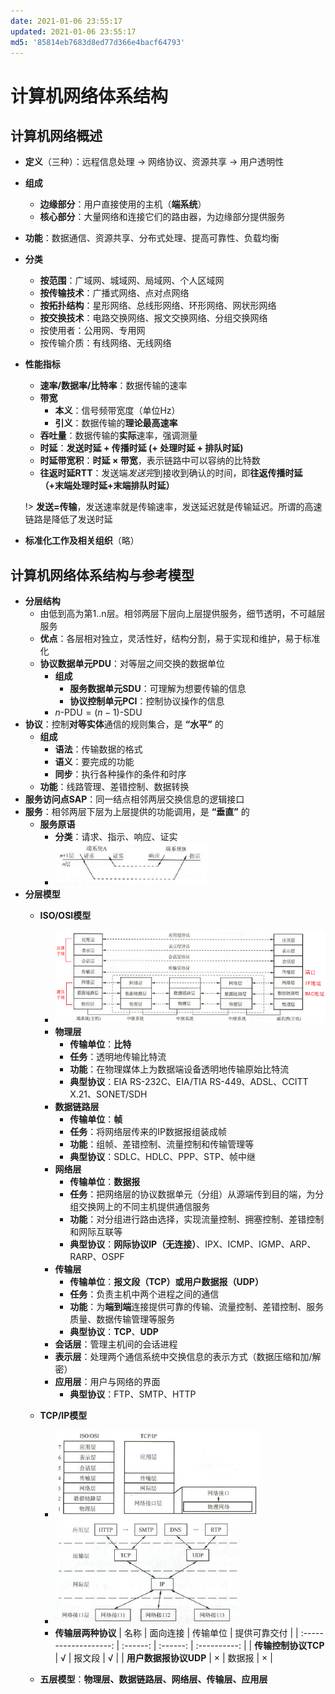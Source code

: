 ```yaml
---
date: 2021-01-06 23:55:17
updated: 2021-01-06 23:55:17
md5: '85814eb7683d8ed77d366e4bacf64793'
---
```


# 计算机网络体系结构

## 计算机网络概述

- **定义**（三种）：远程信息处理 → 网络协议、资源共享 → 用户透明性
- **组成**
    - **边缘部分**：用户直接使用的主机（**端系统**）
    - **核心部分**：大量网络和连接它们的路由器，为边缘部分提供服务
- **功能**：数据通信、资源共享、分布式处理、提高可靠性、负载均衡
- **分类**
    - **按范围**：广域网、城域网、局域网、个人区域网
    - **按传输技术**：广播式网络、点对点网络
    - **按拓扑结构**：星形网络、总线形网络、环形网络、网状形网络
    - **按交换技术**：电路交换网络、报文交换网络、分组交换网络
    - 按使用者：公用网、专用网
    - 按传输介质：有线网络、无线网络
- **性能指标**
    - **速率/数据率/比特率**：数据传输的速率
    - **带宽**
        - **本义**：信号频带宽度（单位Hz）
        - **引义**：数据传输的**理论最高速率**
    - **吞吐量**：数据传输的**实际**速率，强调测量
    - **时延**：**发送时延 + 传播时延 (+ 处理时延 + 排队时延)**
    - **时延带宽积**：**时延 × 带宽**，表示链路中可以容纳的比特数
    - **往返时延RTT**：发送端*发送完*到接收到确认的时间，即**往返传播时延（+末端处理时延+末端排队时延）**
    
    !> **发送=传输**，发送速率就是传输速率，发送延迟就是传输延迟。所谓的高速链路是降低了发送时延

- **标准化工作及相关组织**（略）

## 计算机网络体系结构与参考模型

- **分层结构**
    - 由低到高为第1..n层。相邻两层下层向上层提供服务，细节透明，不可越层服务
    - **优点**：各层相对独立，灵活性好，结构分割，易于实现和维护，易于标准化
    - **协议数据单元PDU**：对等层之间交换的数据单位
        - **组成**
            - **服务数据单元SDU**：可理解为想要传输的信息
            - **协议控制单元PCI**：控制协议操作的信息
        - $n\text{-PDU}=(n-1)\text{-SDU}$
- **协议**：控制**对等实体**通信的规则集合，是 **“水平”** 的
    - **组成**
        - **语法**：传输数据的格式
        - **语义**：要完成的功能
        - **同步**：执行各种操作的条件和时序
    - **功能**：线路管理、差错控制、数据转换
- **服务访问点SAP**：同一结点相邻两层交换信息的逻辑接口
- **服务**：相邻两层下层为上层提供的功能调用，是 **“垂直”** 的
    - **服务原语**
        - **分类**：请求、指示、响应、证实
        - ![服务原语](pics/48.png)
- **分层模型**
    - **ISO/OSI模型**
        - ![ISO/OSI模型](pics/49.png)
        - **物理层**
            - **传输单位**：**比特**
            - **任务**：透明地传输比特流
            - **功能**：在物理媒体上为数据端设备透明地传输原始比特流
            - **典型协议**：EIA RS-232C、EIA/TIA RS-449、ADSL、CCITT X.21、SONET/SDH
        - **数据链路层**
            - **传输单位**：**帧**
            - **任务**：将网络层传来的IP数据报组装成帧
            - **功能**：组帧、差错控制、流量控制和传输管理等
            - **典型协议**：SDLC、HDLC、PPP、STP、帧中继
        - **网络层**
            - **传输单位**：**数据报**
            - **任务**：把网络层的协议数据单元（分组）从源端传到目的端，为分组交换网上的不同主机提供通信服务
            - **功能**：对分组进行路由选择，实现流量控制、拥塞控制、差错控制和网际互联等
            - **典型协议**：**网际协议IP（无连接）**、IPX、ICMP、IGMP、ARP、RARP、OSPF
        - **传输层**
            - **传输单位**：**报文段（TCP）**或**用户数据报（UDP）**
            - **任务**：负责主机中两个进程之间的通信
            - **功能**：为**端到端**连接提供可靠的传输、流量控制、差错控制、服务质量、数据传输管理等服务
            - **典型协议**：**TCP**、**UDP**
        - **会话层**：管理主机间的会话进程
        - **表示层**：处理两个通信系统中交换信息的表示方式（数据压缩和加/解密）
        - **应用层**：用户与网络的界面
            - **典型协议**：FTP、SMTP、HTTP
    - **TCP/IP模型**
        - ![TCP/IP模型](pics/50.png)
        - ![TCP主要协议](pics/51.png)
        - **传输层两种协议**
            |         名称          | 面向连接 | 传输单位 | 提供可靠交付 |
            | :-------------------: | :------: | :------: | :----------: |
            |  **传输控制协议TCP**  |    √     |  报文段  |      √       |
            | **用户数据报协议UDP** |    ×     |  数据报  |      ×       |

    - **五层模型**：**物理层、数据链路层、网络层、传输层、应用层**
